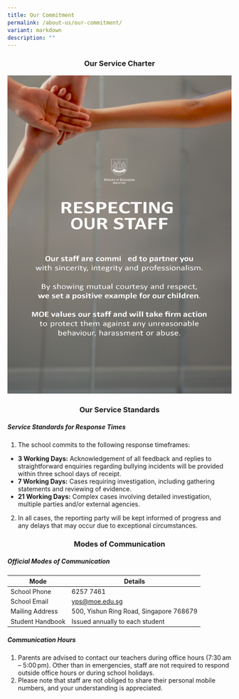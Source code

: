 ```yaml
---
title: Our Commitment
permalink: /about-us/our-commitment/
variant: markdown
description: ""
---
```

### **<center>Our Service Charter</center>**

![](/images/About%20us/Commitment/moe_our_service_charter.png)
### **<center>Our Service Standards</center>**
##### **Service Standards for Response Times**
1. The school commits to the following response timeframes:
* **3 Working Days:** Acknowledgement of all feedback and replies to straightforward enquiries regarding bullying incidents will be provided within three school days of receipt.
* **7 Working Days:** Cases requiring investigation, including gathering statements and reviewing of evidence.
* **21 Working Days:** Complex cases involving detailed investigation, multiple parties and/or external agencies.

2. In all cases, the reporting party will be kept informed of progress and any delays that may occur due to exceptional circumstances.

### **<center>Modes of Communication</center>**
##### **Official Modes of Communication**

| **Mode** | **Details** |
| -------- | -------- |
| School Phone | 6257 7461 |
| School Email | yps@moe.edu.sg |
|Mailing Address | 500, Yishun Ring Road, Singapore 768679 |
|Student Handbook | Issued annually to each student |

##### **Communication Hours**
1. Parents are advised to contact our teachers during office hours (7:30 am – 5:00 pm). Other than in emergencies, staff are not required to respond outside office hours or during school holidays.
2. Please note that staff are not obliged to share their personal mobile numbers, and your understanding is appreciated.